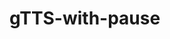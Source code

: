 # gTTS-with-pause
<script src="https://gist.github.com/DaQMinh/5765340543a7fdb1550433a4ed196dd2.js"></script>
